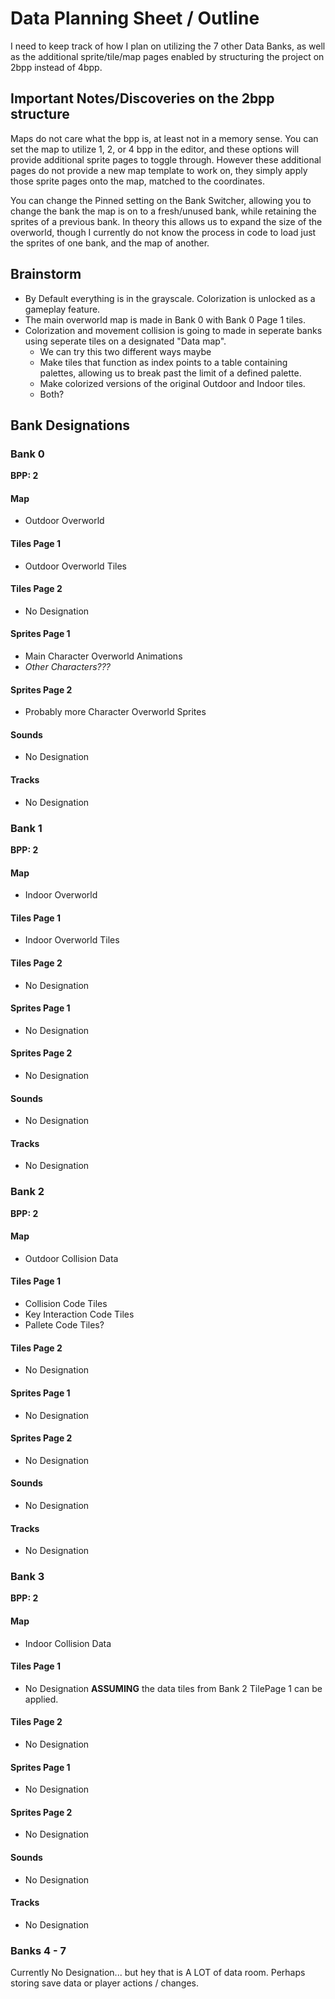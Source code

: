  
# Data Planning Sheet / Outline

I need to keep track of how I plan on utilizing the 7 other Data Banks, as well as the additional sprite/tile/map pages enabled by structuring the project on 2bpp instead of 4bpp.

## Important Notes/Discoveries on the 2bpp structure

Maps do not care what the bpp is, at least not in a memory sense. You can set the map to utilize 1, 2, or 4 bpp in the editor, and these options will provide additional sprite pages to toggle through. However these additional pages do not provide a new map template to work on, they simply apply those sprite pages onto the map, matched to the coordinates.

You can change the Pinned setting on the Bank Switcher, allowing you to change the bank the map is on to a fresh/unused bank, while retaining the sprites of a previous bank. In theory this allows us to expand the size of the overworld, though I currently do not know the process in code to load just the sprites of one bank, and the map of another.

## Brainstorm

 * By Default everything is in the grayscale. Colorization is unlocked as a gameplay feature.
 * The main overworld map is made in Bank 0 with Bank 0 Page 1 tiles.
 * Colorization and movement collision is going to made in seperate banks using seperate tiles on a designated "Data map".
    * We can try this two different ways maybe
    * Make tiles that function as index points to a table containing palettes, allowing us to break past the limit of a defined palette.
    * Make colorized versions of the original Outdoor and Indoor tiles.
    * Both?




## Bank Designations

### Bank 0

**BPP: 2**

#### Map

 * Outdoor Overworld

#### Tiles Page 1

 * Outdoor Overworld Tiles

#### Tiles Page 2

 * No Designation

#### Sprites Page 1

 * Main Character Overworld Animations
 * *Other Characters???*

#### Sprites Page 2

 * Probably more Character Overworld Sprites

#### Sounds

 * No Designation

#### Tracks

 * No Designation


### Bank 1

**BPP: 2**

#### Map

 * Indoor Overworld

#### Tiles Page 1

 * Indoor Overworld Tiles

#### Tiles Page 2

 * No Designation

#### Sprites Page 1

 * No Designation

#### Sprites Page 2

 * No Designation

#### Sounds

 * No Designation

#### Tracks

 * No Designation


### Bank 2

**BPP: 2**

#### Map

 * Outdoor Collision Data

#### Tiles Page 1

 * Collision Code Tiles
 * Key Interaction Code Tiles
 * Pallete Code Tiles?

#### Tiles Page 2

 * No Designation

#### Sprites Page 1

 * No Designation

#### Sprites Page 2

 * No Designation

#### Sounds

 * No Designation

#### Tracks

 * No Designation


### Bank 3

**BPP: 2**

#### Map

 * Indoor Collision Data

#### Tiles Page 1

 * No Designation **ASSUMING** the data tiles from Bank 2 TilePage 1 can be applied.

#### Tiles Page 2

 * No Designation

#### Sprites Page 1

 * No Designation

#### Sprites Page 2

 * No Designation

#### Sounds

 * No Designation

#### Tracks

 * No Designation


### Banks 4 - 7

Currently No Designation... but hey that is A LOT of data room. Perhaps storing save data or player actions / changes.

